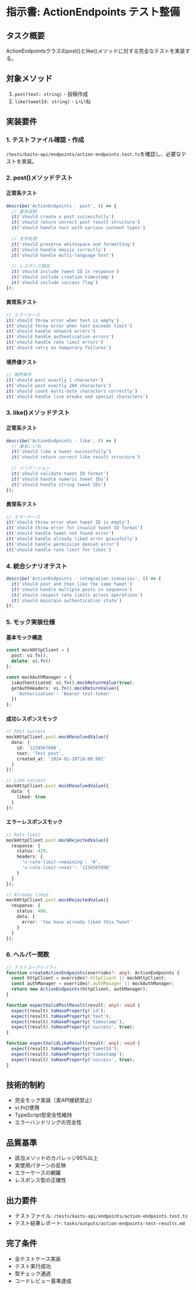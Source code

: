 # 指示書: ActionEndpoints テスト整備

## タスク概要
ActionEndpointsクラスのpost()とlike()メソッドに対する完全なテストを実装する。

## 対象メソッド
1. `post(text: string)` - 投稿作成
2. `like(tweetId: string)` - いいね

## 実装要件

### 1. テストファイル確認・作成
`/tests/kaito-api/endpoints/action-endpoints.test.ts`を確認し、必要なテストを実装。

### 2. post()メソッドテスト

#### 正常系テスト
```typescript
describe('ActionEndpoints - post', () => {
  // 基本投稿
  it('should create a post successfully')
  it('should return correct post result structure')
  it('should handle text with various content types')
  
  // 文字処理
  it('should preserve whitespace and formatting')
  it('should handle emojis correctly')
  it('should handle multi-language text')
  
  // レスポンス検証
  it('should include tweet ID in response')
  it('should include creation timestamp')
  it('should include success flag')
});
```

#### 異常系テスト
```typescript
// エラーケース
it('should throw error when text is empty')
it('should throw error when text exceeds limit')
it('should handle network errors')
it('should handle authentication errors')
it('should handle rate limit errors')
it('should retry on temporary failures')
```

#### 境界値テスト
```typescript
// 境界条件
it('should post exactly 1 character')
it('should post exactly 280 characters')
it('should count multi-byte characters correctly')
it('should handle line breaks and special characters')
```

### 3. like()メソッドテスト

#### 正常系テスト
```typescript
describe('ActionEndpoints - like', () => {
  // 基本いいね
  it('should like a tweet successfully')
  it('should return correct like result structure')
  
  // バリデーション
  it('should validate tweet ID format')
  it('should handle numeric tweet IDs')
  it('should handle string tweet IDs')
});
```

#### 異常系テスト
```typescript
// エラーケース
it('should throw error when tweet ID is empty')
it('should throw error for invalid tweet ID format')
it('should handle tweet not found error')
it('should handle already liked error gracefully')
it('should handle permission denied error')
it('should handle rate limit for likes')
```

### 4. 統合シナリオテスト
```typescript
describe('ActionEndpoints - integration scenarios', () => {
  it('should post and then like the same tweet')
  it('should handle multiple posts in sequence')
  it('should respect rate limits across operations')
  it('should maintain authentication state')
});
```

### 5. モック実装仕様

#### 基本モック構造
```typescript
const mockHttpClient = {
  post: vi.fn(),
  delete: vi.fn()
};

const mockAuthManager = {
  isAuthenticated: vi.fn().mockReturnValue(true),
  getAuthHeaders: vi.fn().mockReturnValue({
    'Authorization': 'Bearer test-token'
  })
};
```

#### 成功レスポンスモック
```typescript
// Post success
mockHttpClient.post.mockResolvedValue({
  data: {
    id: '1234567890',
    text: 'Test post',
    created_at: '2024-01-28T10:00:00Z'
  }
});

// Like success
mockHttpClient.post.mockResolvedValue({
  data: {
    liked: true
  }
});
```

#### エラーレスポンスモック
```typescript
// Rate limit
mockHttpClient.post.mockRejectedValue({
  response: { 
    status: 429,
    headers: {
      'x-rate-limit-remaining': '0',
      'x-rate-limit-reset': '1234567890'
    }
  }
});

// Already liked
mockHttpClient.post.mockRejectedValue({
  response: { 
    status: 409,
    data: {
      error: 'You have already liked this Tweet'
    }
  }
});
```

### 6. ヘルパー関数
```typescript
// テストユーティリティ
function createActionEndpoints(overrides?: any): ActionEndpoints {
  const httpClient = overrides?.httpClient || mockHttpClient;
  const authManager = overrides?.authManager || mockAuthManager;
  return new ActionEndpoints(httpClient, authManager);
}

function expectValidPostResult(result: any): void {
  expect(result).toHaveProperty('id');
  expect(result).toHaveProperty('text');
  expect(result).toHaveProperty('timestamp');
  expect(result).toHaveProperty('success', true);
}

function expectValidLikeResult(result: any): void {
  expect(result).toHaveProperty('tweetId');
  expect(result).toHaveProperty('timestamp');
  expect(result).toHaveProperty('success', true);
}
```

## 技術的制約
- 完全モック実装（実API接続禁止）
- vi.fn()使用
- TypeScript型安全性維持
- エラーハンドリングの完全性

## 品質基準
- 該当メソッドのカバレッジ95%以上
- 実使用パターンの反映
- エラーケースの網羅
- レスポンス型の正確性

## 出力要件
- テストファイル: `/tests/kaito-api/endpoints/action-endpoints.test.ts`
- テスト結果レポート: `tasks/outputs/action-endpoints-test-results.md`

## 完了条件
- 全テストケース実装
- テスト実行成功
- 型チェック通過
- コードレビュー基準達成